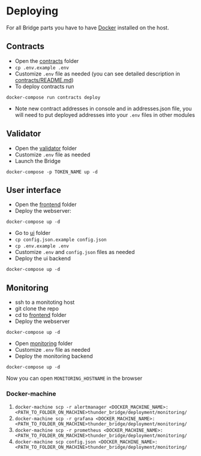 # Deploying
For all Bridge parts you have to have [Docker](https://www.docker.com/) installed on the host. 

## Contracts

- Open the [contracts](./contracts) folder
- `cp .env.example .env`
- Customize `.env` file as needed (you can see detailed description in [contracts/README.md](contracts/README.md))
- To deploy contracts run
```
docker-compose run contracts deploy
```
- Note new contract addresses in console and in addresses.json file, you will
  need to put deployed addresses into your `.env` files in other modules

## Validator
- Open the [validator](./validator) folder
- Customize `.env` file as needed
- Launch the Bridge
```
docker-compose -p TOKEN_NAME up -d
```

## User interface
- Open the [frontend](./frontend) folder
- Deploy the webserver:
```
docker-compose up -d
``` 
- Go to [ui](./ui) folder
- `cp config.json.example config.json`
- `cp .env.example .env`
- Customize `.env` and `config.json` files as needed
- Deploy the ui backend
```
docker-compose up -d
```

## Monitoring
- ssh to a monitoting host
- git clone the repo
- cd to [frontend](./frontend) folder
- Deploy the webserver
```
docker-compose up -d
``` 
- Open [monitoring](./monitoring) folder
- Customize `.env` file as needed
- Deploy the monitoring backend
```
docker-compose up -d
```

Now you can open `MONITORING_HOSTNAME` in the browser

### Docker-machine
1. `docker-machine scp -r alertmanager <DOCKER_MACHINE_NAME>:<PATH_TO_FOLDER_ON_MACHINE>thunder_bridge/deployment/monitoring/`
2. `docker-machine scp -r grafana <DOCKER_MACHINE_NAME>:<PATH_TO_FOLDER_ON_MACHINE>thunder_bridge/deployment/monitoring/`
3. `docker-machine scp -r prometheus <DOCKER_MACHINE_NAME>:<PATH_TO_FOLDER_ON_MACHINE>thunder_bridge/deployment/monitoring/`
4. `docker-machine scp config.json <DOCKER_MACHINE_NAME>:<PATH_TO_FOLDER_ON_MACHINE>thunder_bridge/deployment/monitoring/` 